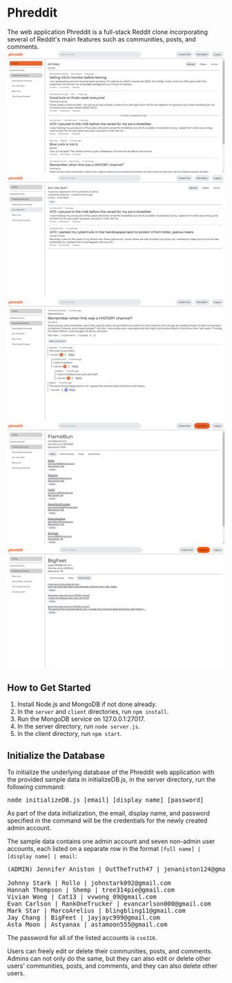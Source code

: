 # Phreddit
The web application Phreddit is a full-stack Reddit clone incorporating several of Reddit's main features such as communities, posts, and comments.
![home page](./images/home-page.png)
![community page](./images/community-page.png)
![post page](./images/post-page.png)
![admin profile](./images/admin-profile.png)
![user profile](./images/user-profile.png)

## How to Get Started
1. Install Node.js and MongoDB if not done already.
2. In the `server` and `client` directories, run `npm install`.
3. Run the MongoDB service on 127.0.0.1:27017.
4. In the server directory, run `node server.js`.
5. In the client directory, run `npm start`.

## Initialize the Database
To initialize the underlying database of the Phreddit web application with the  provided sample data in initializeDB.js, in the server directory, run the following command:
<pre>
node initializeDB.js [email] [display name] [password]
</pre>
As part of the data initialization, the email, display name, and password specified in the command will be the credentials for the newly created admin account. 

The sample data contains one admin account and seven non-admin user accounts, each listed on a separate row in the format `[full name] | [display name] | email`:
<pre>
(ADMIN) Jennifer Aniston | OutTheTruth47 | jenaniston124@gmail.com

Johnny Stark | Rollo | johnstark092@gmail.com
Hannah Thompson | Shemp | tree314pie@gmail.com
Vivian Wong | Cat13 | vvwong_09@gmail.com
Evan Carlson | RankOneTrucker | evancarlson000@gmail.com
Mark Star | MarcoArelius | blingbling11@gmail.com
Jay Chang | BigFeet | jayjayc999@gmail.com
Asta Moon | Astyanax | astamoon555@gmail.com
</pre>
The password for all of the listed accounts is `cse316`.

Users can freely edit or delete their communities, posts, and comments. Admins can not only do the same, but they can also edit or delete other users' communities, posts, and comments, and they can also delete other users.
